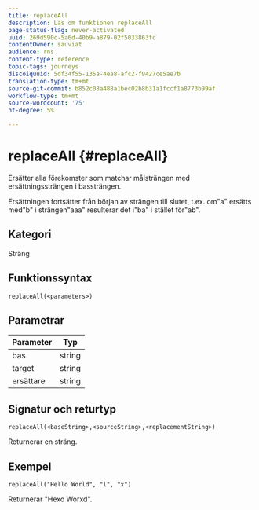 ```yaml
---
title: replaceAll
description: Läs om funktionen replaceAll
page-status-flag: never-activated
uuid: 269d590c-5a6d-40b9-a879-02f5033863fc
contentOwner: sauviat
audience: rns
content-type: reference
topic-tags: journeys
discoiquuid: 5df34f55-135a-4ea8-afc2-f9427ce5ae7b
translation-type: tm+mt
source-git-commit: b852c08a488a1bec02b8b31a1fccf1a8773b99af
workflow-type: tm+mt
source-wordcount: '75'
ht-degree: 5%

---
```



# replaceAll {#replaceAll}

Ersätter alla förekomster som matchar målsträngen med ersättningssträngen i bassträngen.

Ersättningen fortsätter från början av strängen till slutet, t.ex. om&quot;a&quot; ersätts med&quot;b&quot; i strängen&quot;aaa&quot; resulterar det i&quot;ba&quot; i stället för&quot;ab&quot;.

## Kategori

Sträng

## Funktionssyntax

`replaceAll(<parameters>)`

## Parametrar

| Parameter | Typ |
|-----------|--------------|
| bas | string |
| target | string |
| ersättare | string |

## Signatur och returtyp

`replaceAll(<baseString>,<sourceString>,<replacementString>)`

Returnerar en sträng.

## Exempel

`replaceAll("Hello World", "l", "x")`

Returnerar &quot;Hexo Worxd&quot;.
